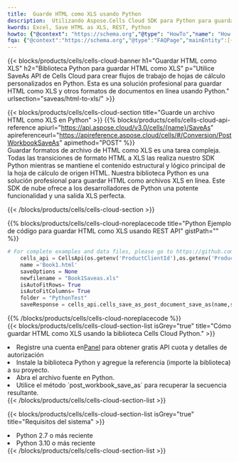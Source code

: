 ```yaml
---
title:  Guarde HTML como XLS usando Python
description:  Utilizando Aspose.Cells Cloud SDK para Python para guardar el archivo de formato HTML como archivo de formato XLS.
kwords: Excel, Save HTML as XLS, REST, Python
howto: {"@context": "https://schema.org","@type": "HowTo","name": "How to save HTML as XLS using the Cells Cloud Python library.","description": "How to save HTML as XLS using the Cells Cloud Python library.","image": {"@type": "ImageObject"},"url": "/python/saveas/html-to-xls/","step": [{ "@type": "HowToStep","name": "How to save HTML as XLS using the Cells Cloud Python library. step 1", "image": {"@type": "ImageObject",},"url": "/python/saveas/html-to-xls/","text": "Register an account at <a href='https://dashboard.aspose.cloud/'>Dashboard</a> to get free API quota & authorization details",},{ "@type": "HowToStep","name": "How to save HTML as XLS using the Cells Cloud Python library. step 1", "image": {"@type": "ImageObject",},"url": "/python/saveas/html-to-xls/","text": "Install Python library and add the reference (import the library) to your project.",},{ "@type": "HowToStep","name": "How to save HTML as XLS using the Cells Cloud Python library. step 1", "image": {"@type": "ImageObject",},"url": "/python/saveas/html-to-xls/","text": "Open the source file in Python.",},{ "@type": "HowToStep","name": "How to save HTML as XLS using the Cells Cloud Python library. step 1", "image": {"@type": "ImageObject",},"url": "/python/saveas/html-to-xls/","text": "Use the `post_workbook_save_as` method to retrieve the resulting stream.",}, ],"supply": {"@type": "HowToSupply","name": "document"},"tool": [{"@type": "HowToTool","name": "PyCharm, Visual Studio Code, Sublime, Eclipse"},{"@type": "HowToTool","name": "Aspose Cells"}],"totalTime": "PT6M"}
fqa: {"@context":"https://schema.org","@type":"FAQPage","mainEntity":[{"@type":"Question","name":"Why save file as other formats file in C# using REST API?","acceptedAnswer":{"@type":"Answer","text":"Documents are encoded in many ways, and some files may be incompatible with the software you use. To open and read such files, just save them as appropriate file formats.<br/><ol><li>Install .NET SDK and add the reference (import the library) to your project.</li><li>Open the source file in C# using REST API.</li><li>Call the PostWorkbookSaveAsRequest() method, passing an output filename with required extension.</li><li>Get the result of save as a separate file.</li></ol>"}},{"@type":"Question","name":"What file formats can I save as with your C# library?","acceptedAnswer":{"@type":"Answer","text":"We support a variety of file formats for conversion using .NET library, including XLSX, Excel, xls , PDF, CSV, HTML, Markdown, XML, PNG, JPG, TIFF, Json, TXT and many more."}},{"@type":"Question","name":"What is the maximum allowed file size for conversion using this .NET library?","acceptedAnswer":{"@type":"Answer","text":"There are no file size limits for format conversions using .NET library."}}]}
---
```

{{< blocks/products/cells/cells-cloud-banner h1="Guardar HTML como XLS" h2="Biblioteca Python para guardar HTML como XLS" p="Utilice SaveAs API de Cells Cloud para crear flujos de trabajo de hojas de cálculo personalizados en Python. Esta es una solución profesional para guardar HTML como XLS y otros formatos de documentos en línea usando Python." urlsection="saveas/html-to-xls/" >}}

{{< blocks/products/cells/cells-cloud-section title="Guarde un archivo HTML como XLS en Python" >}}
{{% blocks/products/cells/cells-cloud-api-reference apiurl="https://api.aspose.cloud/v3.0/cells/{name}/SaveAs" apireferenceurl="https://apireference.aspose.cloud/cells/#/Conversion/PostWorkbookSaveAs" apimethod="POST" %}}
<br/>
Guardar formatos de archivo de HTML como XLS es una tarea compleja. Todas las transiciones de formato HTML a XLS las realiza nuestro SDK Python mientras se mantiene el contenido estructural y lógico principal de la hoja de cálculo de origen HTML. Nuestra biblioteca Python es una solución profesional para guardar HTML como archivos XLS en línea. Este SDK de nube ofrece a los desarrolladores de Python una potente funcionalidad y una salida XLS perfecta.

{{< /blocks/products/cells/cells-cloud-section >}}

{{% blocks/products/cells/cells-cloud-noreplacecode title="Python Ejemplo de código para guardar HTML como XLS usando REST API" gistPath="" %}}
  
```python
# For complete examples and data files, please go to https://github.com/aspose-cells-cloud/aspose-cells-cloud-python/
    cells_api = CellsApi(os.getenv('ProductClientId'),os.getenv('ProductClientSecret'))
    name ='Book1.html'    
    saveOptions = None
    newfilename = "Book1Saveas.xls"
    isAutoFitRows= True
    isAutoFitColumns= True
    folder = "PythonTest"
    saveResponse = cells_api.cells_save_as_post_document_save_as(name,save_options=saveOptions, newfilename=(folder +'/' + newfilename),folder=folder)
```
  
{{% /blocks/products/cells/cells-cloud-noreplacecode %}}
<br/>
{{< blocks/products/cells/cells-cloud-section-list isGrey="true" title="Cómo guardar HTML como XLS usando la biblioteca Cells Cloud Python." >}}
<li> Registre una cuenta en<a href="https://dashboard.aspose.cloud/">Panel</a> para obtener gratis API cuota y detalles de autorización</li>
<li>Instale la biblioteca Python y agregue la referencia (importe la biblioteca) a su proyecto.</li>
<li>Abra el archivo fuente en Python.</li>
<li>Utilice el método `post_workbook_save_as` para recuperar la secuencia resultante.</li>
{{< /blocks/products/cells/cells-cloud-section-list >}}

{{< blocks/products/cells/cells-cloud-section-list isGrey="true" title="Requisitos del sistema" >}}
<li>Python 2.7 o más reciente</li>
<li>Python 3.10 o más reciente</li>
{{< /blocks/products/cells/cells-cloud-section-list >}}
